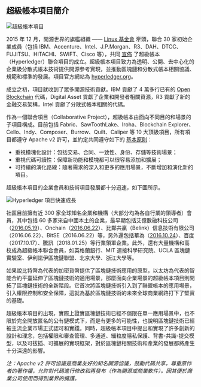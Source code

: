 ## 超級帳本項目簡介

![超級帳本項目](_images/hyperledger_logo.png)

2015 年 12 月，開源世界的旗艦組織 —— [Linux 基金會](http://www.linuxfoundation.org) 牽頭，聯合 30 家初始企業成員（包括 IBM、Accenture、Intel、J.P.Morgan、R3、DAH、DTCC、FUJITSU、HITACHI、SWIFT、Cisco 等），共同 [宣佈](https://www.hyperledger.org/news/announcement/2016/02/hyperledger-project-announces-30-founding-members) 了超級帳本（Hyperledger）聯合項目的成立。超級帳本項目致力為透明、公開、去中心化的企業級分散式帳本技術提供開源參考實現，並推動區塊鏈和分散式帳本相關協議、規範和標準的發展。項目官方網站為 [hyperledger.org](https://www.hyperledger.org)。

成立之初，項目就收到了眾多開源技術貢獻。IBM 貢獻了 4 萬多行已有的 [Open Blockchain](https://github.com/openblockchain) 代碼，Digital Asset 貢獻了企業和開發者相關資源，R3 貢獻了新的金融交易架構，Intel 貢獻了分散式帳本相關的代碼。  

作為一個聯合項目（Collaborative Project），超級帳本由面向不同目的和場景的子項目構成。目前包括 Fabric、SawToothLake、Iroha、Blockchain Explorer、Cello、Indy、Composer、Burrow、Quilt、Caliper 等 10 大頂級項目，所有項目都遵守 Apache v2 許可，並約定共同遵守如下的 [基本原則](https://github.com/hyperledger/hyperledger)：

* 重視模塊化設計：包括交易、合同、一致性、身份、存儲等技術場景；
* 重視代碼可讀性：保障新功能和模塊都可以很容易添加和擴展；
* 可持續的演化路線：隨著需求的深入和更多的應用場景，不斷增加和演化新的項目。

超級帳本項目的企業會員和技術項目發展都十分迅速，如下圖所示。

![Hyperledger 項目快速成長](_images/community_growth.png)

社區目前擁有近 300 家全球知名企業和機構（大部分均為各自行業的領導者）會員，其中包括 60 多家來自中國本土的企業，最早期包括艾億數融科技公司（[2016.05.19](https://www.hyperledger.org/news/announcement/2016/05/hyperledger-project-announces-addition-eight-new-members)）、Onchain（[2016.06.22](https://www.hyperledger.org/news/announcement/2016/06/hyperledger-projects-maintains-strong-momentum-new-members)）、比鄰共贏（Belink）信息技術有限公司（2016.06.22）、BitSE（2016.06.22）等，另外還包括華為（[2016.10.24](https://www.hyperledger.org/announcements/2016/10/24/hyperledger-reaches-95-members-ahead-of-money2020)）、百度（2017.10.17）、騰訊（2018.01.25）等行業領軍企業。此外，還有大量機構和高校成為超級帳本聯合會員，如英格蘭銀行、MIT 連接科學研究院、UCLA 區塊鏈實驗室、伊利諾伊區塊鏈聯盟、北京大學、浙江大學等。

如果說比特幣為代表的加密貨幣提供了區塊鏈技術應用的原型，以太坊為代表的智能合約平臺延伸了區塊鏈技術的適用場景，那麼面向企業場景的超級帳本項目則開拓了區塊鏈技術的全新階段。它首次將區塊鏈技術引入到了聯盟帳本的應用場景，引入權限控制和安全保障，這就為基於區塊鏈技術的未來全球商業網路打下了堅實的基礎。

超級帳本項目的出現，實際上證實區塊鏈技術已經不侷限在單一應用場景中，也不限於完全開放匿名的公有鏈模式下，而是有更多的可能性，也說明區塊鏈技術已經被主流企業市場正式認可和實踐。同時，超級帳本項目中提出和實現了許多創新的設計和理念，包括權限和審查管理、多通道、細粒度隱私保護、背書-共識-提交模型，以及可拔插、可擴展的實現框架，對於區塊鏈相關技術和產業的發展都將產生十分深遠的影響。

*注：Apache v2 許可協議是商業友好的知名開源協議，鼓勵代碼共享，尊重原作者的著作權，允許對代碼進行修改和再發布（作為開源或商業軟件）。因其便於商業公司使用而得到業界的擁護。*

